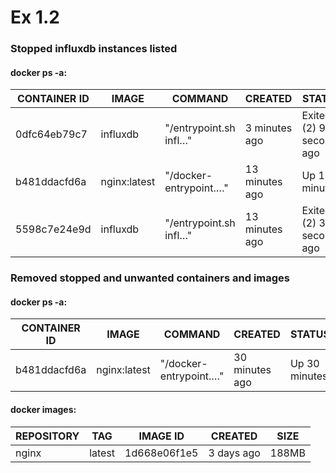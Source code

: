 # Ex 1.2

### Stopped influxdb instances listed
#### docker ps -a:

| CONTAINER ID | IMAGE | COMMAND | CREATED | STATUS | PORTS | NAMES |
| ------------ | ----- | ------- | ------- | ------ | ----- | ----- |
| 0dfc64eb79c7 | influxdb | "/entrypoint.sh infl…" | 3 minutes ago | Exited (2) 9 seconds ago | | sweet_bassi |
| b481ddacfd6a | nginx:latest | "/docker-entrypoint.…" | 13 minutes ago | Up 13 minutes | 80/tcp | hardcore_feistel |
| 5598c7e24e9d | influxdb | "/entrypoint.sh infl…" | 13 minutes ago | Exited (2) 3 seconds ago | | nervous_keldysh |

### Removed stopped and unwanted containers and images
#### docker ps -a:

| CONTAINER ID | IMAGE | COMMAND | CREATED | STATUS | PORTS | NAMES |
| ------------ | ----- | ------- | ------- | ------ | ----- | ----- |
| b481ddacfd6a | nginx:latest | "/docker-entrypoint.…" | 30 minutes ago | Up 30 minutes | 80/tcp | hardcore_feistel |

#### docker images:

| REPOSITORY | TAG | IMAGE ID | CREATED | SIZE |
| ---------- | --- | -------- | ------- | ---- |
| nginx | latest | 1d668e06f1e5 | 3 days ago | 188MB |

